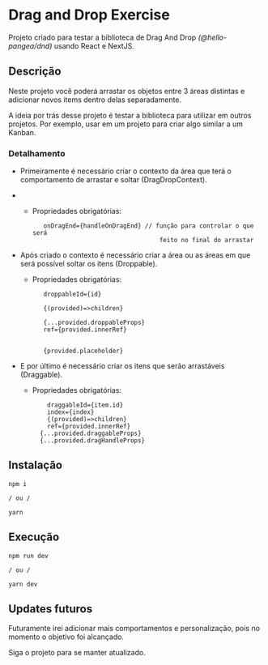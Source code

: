 # Drag and Drop Exercise

Projeto criado para testar a biblioteca de Drag And Drop *(@hello-pangea/dnd)* usando React e NextJS.

## Descrição

Neste projeto você poderá arrastar os objetos entre 3 áreas distintas e adicionar novos items dentro delas separadamente.

A ideia por trás desse projeto é testar a biblioteca para utilizar em outros projetos. Por exemplo, usar em um projeto para criar algo similar a um Kanban.

### Detalhamento

- Primeiramente é necessário criar o contexto da área que terá o comportamento de arrastar e soltar (DragDropContext).
-  - Propriedades obrigatórias: 
   
            onDragEnd={handleOnDragEnd} // função para controlar o que será
                                            feito no final do arrastar

- Após criado o contexto é necessário criar a área ou as áreas em que será possível soltar os itens (Droppable).
   - Propriedades obrigatórias: 
   
            droppableId={id}
            
            {(provided)=>children}

            {...provided.droppableProps}
            ref={provided.innerRef}

            
            {provided.placeholder}
            
- E por último é necessário criar os itens que serão arrastáveis (Draggable).
  
  - Propriedades obrigatórias: 
   
            draggableId={item.id} 
            index={index}
            {(provided)=>children}
            ref={provided.innerRef}
          {...provided.draggableProps}
          {...provided.dragHandleProps}


## Instalação

    npm i

    / ou /

    yarn

## Execução

    npm run dev

    / ou /

    yarn dev

## Updates futuros

Futuramente irei adicionar mais comportamentos e personalização, pois no momento o objetivo foi alcançado.

Siga o projeto para se manter atualizado.